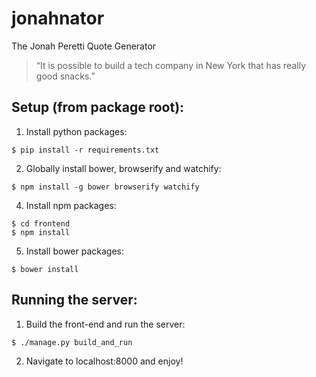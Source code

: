 # jonahnator
The Jonah Peretti Quote Generator

> “It is possible to build a tech company in New York that has really good snacks.”

## Setup (from package root):

1. Install python packages:

  ```
  $ pip install -r requirements.txt
  ```

2. Globally install bower, browserify and watchify:

  ```
  $ npm install -g bower browserify watchify
  ```

4. Install npm packages:

  ```
  $ cd frontend
  $ npm install
  ```

5. Install bower packages:

  ```
  $ bower install
  ```

## Running the server:

1. Build the front-end and run the server:

  ```
  $ ./manage.py build_and_run
  ```

2. Navigate to localhost:8000 and enjoy!
